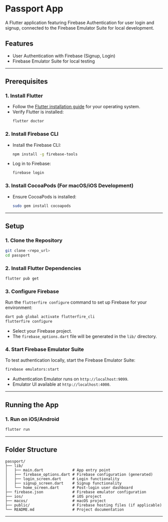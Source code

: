 # Passport App

A Flutter application featuring Firebase Authentication for user login and signup, connected to the Firebase Emulator Suite for local development.

## **Features**
- User Authentication with Firebase (Signup, Login)
- Firebase Emulator Suite for local testing

---

## **Prerequisites**

### **1. Install Flutter**
- Follow the [Flutter installation guide](https://flutter.dev/docs/get-started/install) for your operating system.
- Verify Flutter is installed:
  ```zsh
  flutter doctor
  ```

### **2. Install Firebase CLI**
- Install the Firebase CLI:
  ```zsh
  npm install -g firebase-tools
  ```
- Log in to Firebase:
  ```zsh
  firebase login
  ```

### **3. Install CocoaPods (For macOS/iOS Development)**
- Ensure CocoaPods is installed:
  ```zsh
  sudo gem install cocoapods
  ```

---

## **Setup**

### **1. Clone the Repository**
```zsh
git clone <repo_url>
cd passport
```

### **2. Install Flutter Dependencies**
```zsh
flutter pub get
```

### **3. Configure Firebase**
Run the `flutterfire configure` command to set up Firebase for your environment:
```zsh
dart pub global activate flutterfire_cli
flutterfire configure
```
- Select your Firebase project.
- The `firebase_options.dart` file will be generated in the `lib/` directory.

### **4. Start Firebase Emulator Suite**
To test authentication locally, start the Firebase Emulator Suite:
```zsh
firebase emulators:start
```
- Authentication Emulator runs on `http://localhost:9099`.
- Emulator UI available at `http://localhost:4000`.

---

## **Running the App**

### **1. Run on iOS/Android**
```zsh
flutter run
```

---

## **Folder Structure**

```plaintext
passport/
├── lib/
│   ├── main.dart             # App entry point
│   ├── firebase_options.dart # Firebase configuration (generated)
│   ├── login_screen.dart     # Login functionality
│   ├── signup_screen.dart    # Signup functionality
│   └── home_screen.dart      # Post-login user dashboard
├── firebase.json             # Firebase emulator configuration
├── ios/                      # iOS project
├── macos/                    # macOS project
├── public/                   # Firebase hosting files (if applicable)
└── README.md                 # Project documentation
```

---



